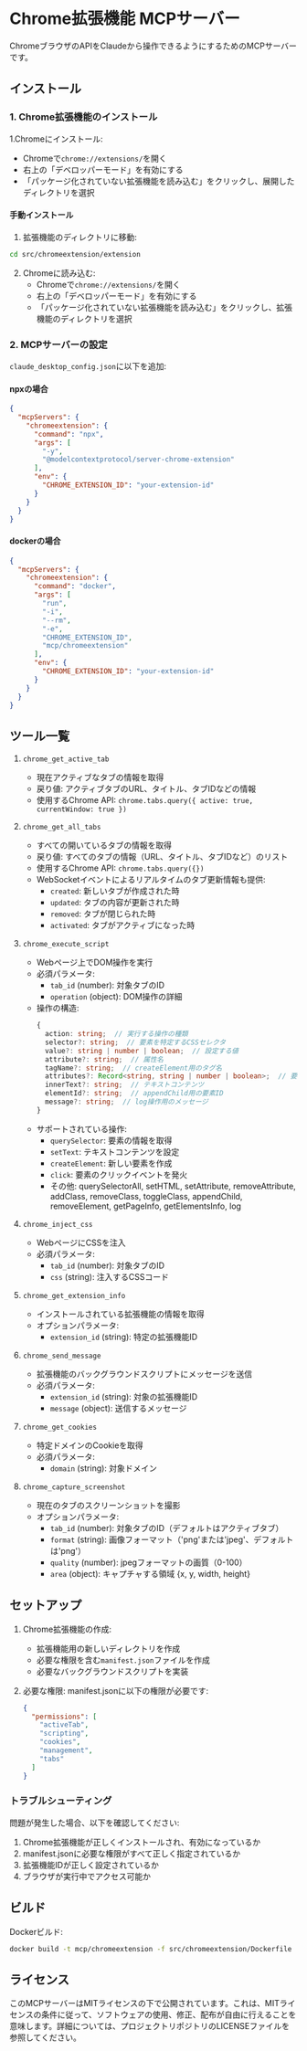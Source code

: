 # Chrome拡張機能 MCPサーバー

ChromeブラウザのAPIをClaudeから操作できるようにするためのMCPサーバーです。

## インストール

### 1. Chrome拡張機能のインストール



1.Chromeにインストール:
   - Chromeで`chrome://extensions/`を開く
   - 右上の「デベロッパーモード」を有効にする
   - 「パッケージ化されていない拡張機能を読み込む」をクリックし、展開したディレクトリを選択

#### 手動インストール
1. 拡張機能のディレクトリに移動:
```bash
cd src/chromeextension/extension
```

2. Chromeに読み込む:
   - Chromeで`chrome://extensions/`を開く
   - 右上の「デベロッパーモード」を有効にする
   - 「パッケージ化されていない拡張機能を読み込む」をクリックし、拡張機能のディレクトリを選択

### 2. MCPサーバーの設定

`claude_desktop_config.json`に以下を追加:

#### npxの場合

```json
{
  "mcpServers": {
    "chromeextension": {
      "command": "npx",
      "args": [
        "-y",
        "@modelcontextprotocol/server-chrome-extension"
      ],
      "env": {
        "CHROME_EXTENSION_ID": "your-extension-id"
      }
    }
  }
}
```

#### dockerの場合

```json
{
  "mcpServers": {
    "chromeextension": {
      "command": "docker",
      "args": [
        "run",
        "-i",
        "--rm",
        "-e",
        "CHROME_EXTENSION_ID",
        "mcp/chromeextension"
      ],
      "env": {
        "CHROME_EXTENSION_ID": "your-extension-id"
      }
    }
  }
}
```

## ツール一覧

1. `chrome_get_active_tab`
   - 現在アクティブなタブの情報を取得
   - 戻り値: アクティブタブのURL、タイトル、タブIDなどの情報
   - 使用するChrome API: `chrome.tabs.query({ active: true, currentWindow: true })`

2. `chrome_get_all_tabs`
   - すべての開いているタブの情報を取得
   - 戻り値: すべてのタブの情報（URL、タイトル、タブIDなど）のリスト
   - 使用するChrome API: `chrome.tabs.query({})`
   - WebSocketイベントによるリアルタイムのタブ更新情報も提供:
     - `created`: 新しいタブが作成された時
     - `updated`: タブの内容が更新された時
     - `removed`: タブが閉じられた時
     - `activated`: タブがアクティブになった時

3. `chrome_execute_script`
   - Webページ上でDOM操作を実行
   - 必須パラメータ:
     - `tab_id` (number): 対象タブのID
     - `operation` (object): DOM操作の詳細
   - 操作の構造:
     ```typescript
     {
       action: string;  // 実行する操作の種類
       selector?: string;  // 要素を特定するCSSセレクタ
       value?: string | number | boolean;  // 設定する値
       attribute?: string;  // 属性名
       tagName?: string;  // createElement用のタグ名
       attributes?: Record<string, string | number | boolean>;  // 要素の属性
       innerText?: string;  // テキストコンテンツ
       elementId?: string;  // appendChild用の要素ID
       message?: string;  // log操作用のメッセージ
     }
     ```
   - サポートされている操作:
     - `querySelector`: 要素の情報を取得
     - `setText`: テキストコンテンツを設定
     - `createElement`: 新しい要素を作成
     - `click`: 要素のクリックイベントを発火
     - その他: querySelectorAll, setHTML, setAttribute, removeAttribute, addClass, removeClass, toggleClass, appendChild, removeElement, getPageInfo, getElementsInfo, log

4. `chrome_inject_css`
   - WebページにCSSを注入
   - 必須パラメータ:
     - `tab_id` (number): 対象タブのID
     - `css` (string): 注入するCSSコード

5. `chrome_get_extension_info`
   - インストールされている拡張機能の情報を取得
   - オプションパラメータ:
     - `extension_id` (string): 特定の拡張機能ID

6. `chrome_send_message`
   - 拡張機能のバックグラウンドスクリプトにメッセージを送信
   - 必須パラメータ:
     - `extension_id` (string): 対象の拡張機能ID
     - `message` (object): 送信するメッセージ

7. `chrome_get_cookies`
   - 特定ドメインのCookieを取得
   - 必須パラメータ:
     - `domain` (string): 対象ドメイン

8. `chrome_capture_screenshot`
   - 現在のタブのスクリーンショットを撮影
   - オプションパラメータ:
     - `tab_id` (number): 対象タブのID（デフォルトはアクティブタブ）
     - `format` (string): 画像フォーマット（'png'または'jpeg'、デフォルトは'png'）
     - `quality` (number): jpegフォーマットの画質（0-100）
     - `area` (object): キャプチャする領域 {x, y, width, height}

## セットアップ

1. Chrome拡張機能の作成:
   - 拡張機能用の新しいディレクトリを作成
   - 必要な権限を含む`manifest.json`ファイルを作成
   - 必要なバックグラウンドスクリプトを実装

2. 必要な権限:
   manifest.jsonに以下の権限が必要です:
   ```json
   {
     "permissions": [
       "activeTab",
       "scripting",
       "cookies",
       "management",
       "tabs"
     ]
   }
   ```

### トラブルシューティング

問題が発生した場合、以下を確認してください:
1. Chrome拡張機能が正しくインストールされ、有効になっているか
2. manifest.jsonに必要な権限がすべて正しく指定されているか
3. 拡張機能IDが正しく設定されているか
4. ブラウザが実行中でアクセス可能か

## ビルド

Dockerビルド:

```bash
docker build -t mcp/chromeextension -f src/chromeextension/Dockerfile .
```

## ライセンス

このMCPサーバーはMITライセンスの下で公開されています。これは、MITライセンスの条件に従って、ソフトウェアの使用、修正、配布が自由に行えることを意味します。詳細については、プロジェクトリポジトリのLICENSEファイルを参照してください。